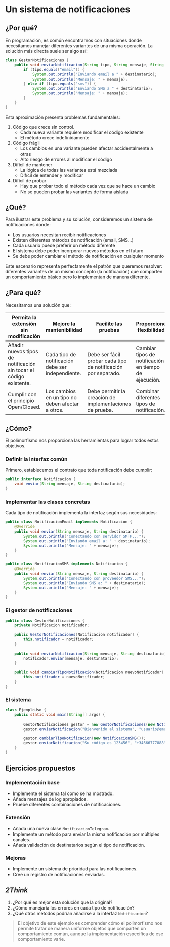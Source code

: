 # Un sistema de notificaciones

## ¿Por qué?

En programación, es común encontrarnos con situaciones donde necesitamos manejar diferentes variantes de una misma operación. La solución más directa suele ser algo así:

```java
class GestorNotificaciones {
    public void enviarNotificacion(String tipo, String mensaje, String destinatario) {
        if (tipo.equals("email")) {
            System.out.println("Enviando email a " + destinatario);
            System.out.println("Mensaje: " + mensaje);
        } else if (tipo.equals("sms")) {
            System.out.println("Enviando SMS a " + destinatario);
            System.out.println("Mensaje: " + mensaje);
        }
    }
}
```

Esta aproximación presenta problemas fundamentales:

1. Código que crece sin control.
    - Cada nueva variante requiere modificar el código existente
    - El método crece indefinidamente
1. Código frágil
   - Los cambios en una variante pueden afectar accidentalmente a otras
   - Alto riesgo de errores al modificar el código
1. Difícil de mantener
   - La lógica de todas las variantes está mezclada
   - Difícil de entender y modificar
1. Difícil de probar
   - Hay que probar todo el método cada vez que se hace un cambio
   - No se pueden probar las variantes de forma aislada

## ¿Qué?

Para ilustrar este problema y su solución, consideremos un sistema de notificaciones donde:

- Los usuarios necesitan recibir notificaciones
- Existen diferentes métodos de notificación (email, SMS...)
- Cada usuario puede preferir un método diferente
- El sistema debe poder incorporar nuevos métodos en el futuro
- Se debe poder cambiar el método de notificación en cualquier momento

Este escenario representa perfectamente el patrón que queremos resolver: diferentes variantes de un mismo concepto (la notificación) que comparten un comportamiento básico pero lo implementan de manera diferente.

## ¿Para qué?

Necesitamos una solución que:

|Permita la extensión sin modificación|Mejore la mantenibilidad|Facilite las pruebas|Proporcione flexibilidad|
|-|-|-|-|
|Añadir nuevos tipos de notificación sin tocar el código existente.|Cada tipo de notificación debe ser independiente.|Debe ser fácil probar cada tipo de notificación por separado.|Cambiar tipos de notificación en tiempo de ejecución.|
|Cumplir con el principio Open/Closed.|Los cambios en un tipo no deben afectar a otros.|Debe permitir la creación de implementaciones de prueba.|Combinar diferentes tipos de notificación.|

## ¿Cómo?

El polimorfismo nos proporciona las herramientas para lograr todos estos objetivos.

### Definir la interfaz común

Primero, establecemos el contrato que toda notificación debe cumplir:

```java
public interface Notificacion {
    void enviar(String mensaje, String destinatario);
}
```

### Implementar las clases concretas

Cada tipo de notificación implementa la interfaz según sus necesidades:

```java
public class NotificacionEmail implements Notificacion {
    @Override
    public void enviar(String mensaje, String destinatario) {
        System.out.println("Conectando con servidor SMTP...");
        System.out.println("Enviando email a: " + destinatario);
        System.out.println("Mensaje: " + mensaje);
    }
}

public class NotificacionSMS implements Notificacion {
    @Override
    public void enviar(String mensaje, String destinatario) {
        System.out.println("Conectando con proveedor SMS...");
        System.out.println("Enviando SMS a: " + destinatario);
        System.out.println("Mensaje: " + mensaje);
    }
}
```

### El gestor de notificaciones

```java
public class GestorNotificaciones {
    private Notificacion notificador;
    
    public GestorNotificaciones(Notificacion notificador) {
        this.notificador = notificador;
    }
    
    public void enviarNotificacion(String mensaje, String destinatario) {
        notificador.enviar(mensaje, destinatario);
    }
    
    public void cambiarTipoNotificacion(Notificacion nuevoNotificador) {
        this.notificador = nuevoNotificador;
    }
}
```

### El sistema

```java
class EjemploUso {
    public static void main(String[] args) {
        
        GestorNotificaciones gestor = new GestorNotificaciones(new NotificacionEmail());
        gestor.enviarNotificacion("Bienvenido al sistema", "usuario@email.com");
       
        gestor.cambiarTipoNotificacion(new NotificacionSMS());        
        gestor.enviarNotificacion("Su código es 123456", "+34666777888");
    }
}
```

## Ejercicios propuestos

### Implementación base

- Implemente el sistema tal como se ha mostrado.
- Añada mensajes de log apropiados.
- Pruebe diferentes combinaciones de notificaciones.

### Extensión

- Añada una nueva clase `NotificacionTelegram`.
- Implemente un método para enviar la misma notificación por múltiples canales.
- Añada validación de destinatarios según el tipo de notificación.

### Mejoras

- Implemente un sistema de prioridad para las notificaciones.
- Cree un registro de notificaciones enviadas.

## *2Think*

1. ¿Por qué es mejor esta solución que la original?
1. ¿Cómo manejaría los errores en cada tipo de notificación?
1. ¿Qué otros métodos podrían añadirse a la interfaz `Notificacion`?

> El objetivo de este ejemplo es comprender cómo el polimorfismo nos permite tratar de manera uniforme objetos que comparten un comportamiento común, aunque la implementación específica de ese comportamiento varíe.
